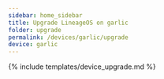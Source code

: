 ```yaml
---
sidebar: home_sidebar
title: Upgrade LineageOS on garlic
folder: upgrade
permalink: /devices/garlic/upgrade
device: garlic
---
```

{% include templates/device_upgrade.md %}
